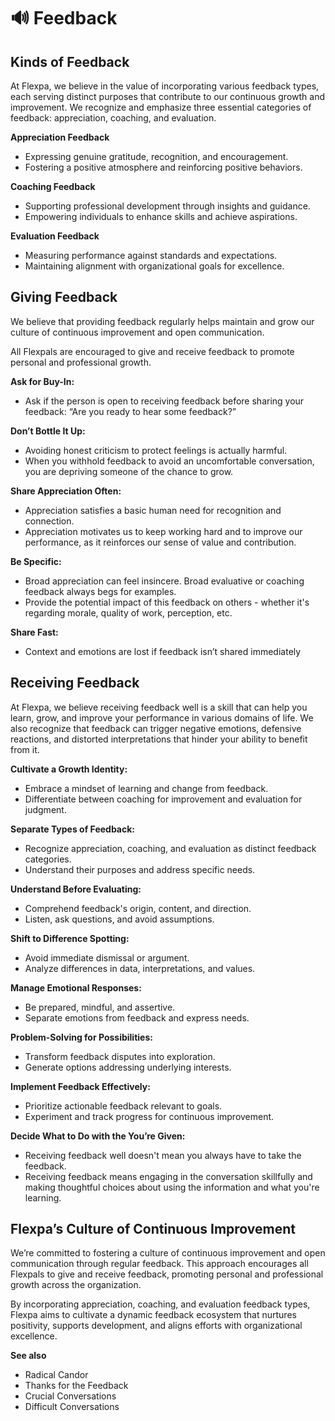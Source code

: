 # 🔊 Feedback 

## Kinds of Feedback

At Flexpa, we believe in the value of incorporating various feedback types, each serving distinct purposes that contribute to our continuous growth and improvement. We recognize and emphasize three essential categories of feedback: appreciation, coaching, and evaluation.

**Appreciation Feedback**
* Expressing genuine gratitude, recognition, and encouragement.
* Fostering a positive atmosphere and reinforcing positive behaviors.

**Coaching Feedback**
* Supporting professional development through insights and guidance.
* Empowering individuals to enhance skills and achieve aspirations.

**Evaluation Feedback**
* Measuring performance against standards and expectations.
* Maintaining alignment with organizational goals for excellence.

## Giving Feedback

We believe that providing feedback regularly helps maintain and grow our culture of continuous improvement and open communication. 

All Flexpals are encouraged to give and receive feedback to promote personal and professional growth.

**Ask for Buy-In:**
* Ask if the person is open to receiving feedback before sharing your feedback: “Are you ready to hear some feedback?”

**Don’t Bottle It Up:**
* Avoiding honest criticism to protect feelings is actually harmful.
* When you withhold feedback to avoid an uncomfortable conversation, you are depriving someone of the chance to grow.

**Share Appreciation Often:**
* Appreciation satisfies a basic human need for recognition and connection.
* Appreciation motivates us to keep working hard and to improve our performance, as it reinforces our sense of value and contribution.

**Be Specific:**
* Broad appreciation can feel insincere. Broad evaluative or coaching feedback always begs for examples.
* Provide the potential impact of this feedback on others - whether it's regarding morale, quality of work, perception, etc.

**Share Fast:**
* Context and emotions are lost if feedback isn’t shared immediately

## Receiving Feedback

At Flexpa, we believe receiving feedback well is a skill that can help you learn, grow, and improve your performance in various domains of life. We also recognize that feedback can trigger negative emotions, defensive reactions, and distorted interpretations that hinder your ability to benefit from it. 

**Cultivate a Growth Identity:**
* Embrace a mindset of learning and change from feedback.
* Differentiate between coaching for improvement and evaluation for judgment.

**Separate Types of Feedback:**
* Recognize appreciation, coaching, and evaluation as distinct feedback categories.
* Understand their purposes and address specific needs.

**Understand Before Evaluating:**
* Comprehend feedback's origin, content, and direction.
* Listen, ask questions, and avoid assumptions.

**Shift to Difference Spotting:**
* Avoid immediate dismissal or argument.
* Analyze differences in data, interpretations, and values.

**Manage Emotional Responses:**
* Be prepared, mindful, and assertive.
* Separate emotions from feedback and express needs.

**Problem-Solving for Possibilities:**
* Transform feedback disputes into exploration.
* Generate options addressing underlying interests.

**Implement Feedback Effectively:**
* Prioritize actionable feedback relevant to goals.
* Experiment and track progress for continuous improvement.

**Decide What to Do with the You’re Given:**
* Receiving feedback well doesn't mean you always have to take the feedback.
* Receiving feedback means engaging in the conversation skillfully and making thoughtful choices about using the information and what you're learning.

## Flexpa’s Culture of Continuous Improvement

We’re committed to fostering a culture of continuous improvement and open communication through regular feedback. This approach encourages all Flexpals to give and receive feedback, promoting personal and professional growth across the organization.

By incorporating appreciation, coaching, and evaluation feedback types, Flexpa aims to cultivate a dynamic feedback ecosystem that nurtures positivity, supports development, and aligns efforts with organizational excellence.

**See also**
* Radical Candor
* Thanks for the Feedback
* Crucial Conversations
* Difficult Conversations
